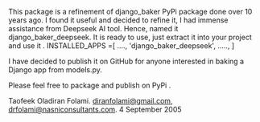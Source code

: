This package is a refinement of django_baker PyPi package done over 10 years ago.
I found it useful and decided to refine it,
I had immense assistance from Deepseek AI tool.
Hence, named it django_baker_deepseek. It is ready to use, just extract it into your 
project and use it . 
    INSTALLED_APPS =[
        ....,
        'django_baker_deepseek',
        .....,
    ]

I have decided to publish it on GitHub for anyone interested in baking a Django app 
from models.py. 

Please feel free to package and publish on PyPi .

Taofeek Oladiran Folami.
diranfolami@gmail.com, drfolami@nasniconsultants.com.
4 September 2005
